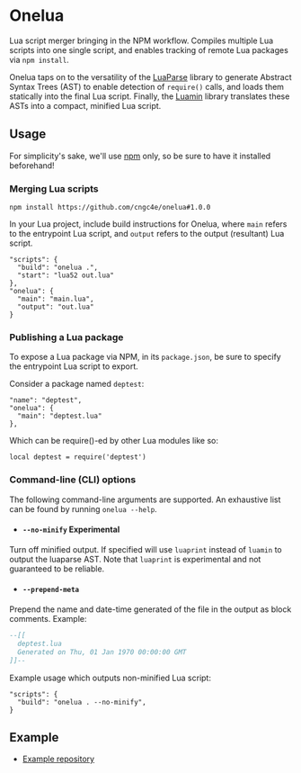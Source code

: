 # Onelua

Lua script merger bringing in the NPM workflow. Compiles multiple Lua scripts into one single script, and enables tracking of remote Lua packages via `npm install`.

Onelua taps on to the versatility of the [LuaParse](https://github.com/fstirlitz/luaparse) library to generate Abstract Syntax Trees (AST) to enable detection of `require()` calls, and loads them statically into the final Lua script. Finally, the [Luamin](https://github.com/mathiasbynens/luamin) library translates these ASTs into a compact, minified Lua script.

## Usage
For simplicity's sake, we'll use [npm](https://www.npmjs.com/) only, so be sure to have it installed beforehand!

### Merging Lua scripts
```
npm install https://github.com/cngc4e/onelua#1.0.0
```

In your Lua project, include build instructions for Onelua, where `main` refers to the entrypoint Lua script, and `output` refers to the output (resultant) Lua script.
```
"scripts": {
  "build": "onelua .",
  "start": "lua52 out.lua"
},
"onelua": {
  "main": "main.lua",
  "output": "out.lua"
}
```

### Publishing a Lua package
To expose a Lua package via NPM, in its `package.json`, be sure to specify the entrypoint Lua script to export.

Consider a package named `deptest`:
```
"name": "deptest",
"onelua": {
  "main": "deptest.lua"
},
```

Which can be require()-ed by other Lua modules like so:
```
local deptest = require('deptest')
```

### Command-line (CLI) options
The following command-line arguments are supported. An exhaustive list can be found by running `onelua --help`.

* #### ``--no-minify`` **Experimental**
Turn off minified output. If specified will use `luaprint` instead of `luamin` to output the luaparse AST. Note that `luaprint` is experimental and not guaranteed to be reliable.

* #### ``--prepend-meta``
Prepend the name and date-time generated of the file in the output as block comments.
Example:
```lua
--[[
  deptest.lua
  Generated on Thu, 01 Jan 1970 00:00:00 GMT
]]--
```

Example usage which outputs non-minified Lua script:
```
"scripts": {
  "build": "onelua . --no-minify",
}
```

## Example
* [Example repository](https://github.com/cngc4e/LuaAppTest)

